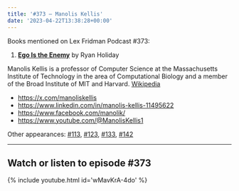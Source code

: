 ```yaml
---
title: '#373 – Manolis Kellis'
date: '2023-04-22T13:38:28+00:00'
---
```


Books mentioned on Lex Fridman Podcast #373:

1. <b><a href="https://amzn.to/3N4aEVC" target="_blank" rel="sponsored noopener noreferrer">Ego Is the Enemy</a></b> by Ryan Holiday

Manolis Kellis is a professor of Computer Science at the Massachusetts Institute of Technology in the area of Computational Biology and a member of the Broad Institute of MIT and Harvard. <a href="https://en.wikipedia.org/wiki/Manolis_Kellis" target="_blank">Wikipedia</a>

- <a href="https://x.com/manoliskellis" target="_blank">https://x.com/manoliskellis</a>
- <a href="https://www.linkedin.com/in/manolis-kellis-11495622" target="_blank">https://www.linkedin.com/in/manolis-kellis-11495622</a>
- <a href="https://www.facebook.com/manolik/" target="_blank">https://www.facebook.com/manolik/</a>
- <a href="https://www.youtube.com/@ManolisKellis1" target="_blank">https://www.youtube.com/@ManolisKellis1</a>

Other appearances: [\#113](/113-manolis-kellis/), [\#123](/123-manolis-kellis/), [\#133](/133-manolis-kellis/), [\#142](/142-manolis-kellis/)

- - - - - -

## Watch or listen to episode #373

{% include youtube.html id='wMavKrA-4do' %}